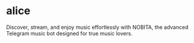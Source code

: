# alice
Discover, stream, and enjoy music effortlessly with NOBITA, the advanced Telegram music bot designed for true music lovers.
